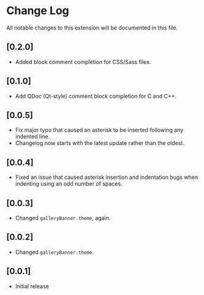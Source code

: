 # Change Log
All notable changes to this extension will be documented in this file.

<!--Check [Keep a Changelog](http://keepachangelog.com/) for recommendations on how to structure this file.-->

## [0.2.0]
- Added block comment completion for CSS/Sass files.

## [0.1.0]
- Add QDoc (Qt-style) comment block completion for C and C++.

## [0.0.5]
- Fix major typo that caused an asterisk to be inserted following any indented line.
- Changelog now starts with the latest update rather than the oldest.

## [0.0.4]
- Fixed an issue that caused asterisk insertion and indentation bugs when indenting using an odd number of spaces.

## [0.0.3]
- Changed `galleryBanner.theme`, again.

## [0.0.2]
- Changed `galleryBanner.theme`.

## [0.0.1]
- Initial release